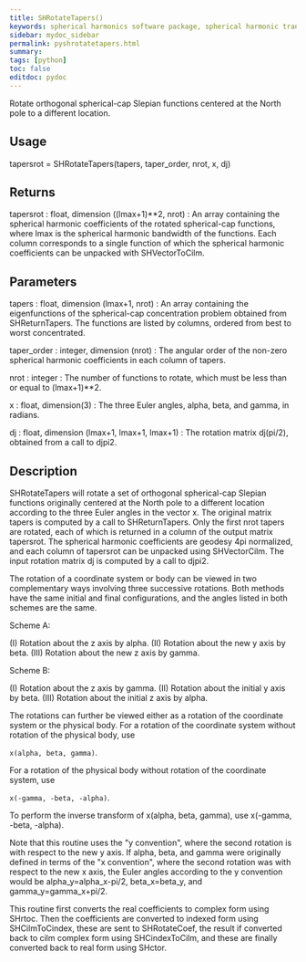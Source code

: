 ```yaml
---
title: SHRotateTapers()
keywords: spherical harmonics software package, spherical harmonic transform, legendre functions, multitaper spectral analysis, Python, gravity, magnetic field
sidebar: mydoc_sidebar
permalink: pyshrotatetapers.html
summary:
tags: [python]
toc: false
editdoc: pydoc
---
```


Rotate orthogonal spherical-cap Slepian functions centered at the North pole to a different location.

## Usage

tapersrot = SHRotateTapers(tapers, taper_order, nrot, x, dj)

## Returns

tapersrot : float, dimension ((lmax+1)\*\*2, nrot)
:   An array containing the spherical harmonic coefficients of the rotated spherical-cap functions, where lmax is the spherical harmonic bandwidth of the functions. Each column corresponds to a single function of which the spherical harmonic coefficients can be unpacked with SHVectorToCilm.

## Parameters

tapers : float, dimension (lmax+1, nrot)
:   An array containing the eigenfunctions of the spherical-cap concentration problem obtained from SHReturnTapers. The functions are listed by columns, ordered from best to worst concentrated.

taper_order : integer, dimension (nrot)
:   The angular order of the non-zero spherical harmonic coefficients in each column of tapers.

nrot : integer
:   The number of functions to rotate, which must be less than or equal to (lmax+1)\*\*2.

x : float, dimension(3)
:   The three Euler angles, alpha, beta, and gamma, in radians.

dj : float, dimension (lmax+1, lmax+1, lmax+1)
:   The rotation matrix dj(pi/2), obtained from a call to djpi2.

## Description

SHRotateTapers will rotate a set of orthogonal spherical-cap Slepian functions originally centered at the North pole to a different location according to the three Euler angles in the vector x. The original matrix tapers is computed by a call to SHReturnTapers. Only the first nrot tapers are rotated, each of which is returned in a column of the output matrix tapersrot. The spherical harmonic coefficients are geodesy 4pi normalized, and each column of tapersrot can be unpacked using SHVectorCilm. The input rotation matrix dj is computed by a call to djpi2.

The rotation of a coordinate system or body can be viewed in two complementary ways involving three successive rotations. Both methods have the same initial and final configurations, and the angles listed in both schemes are the same.

Scheme A:

(I) Rotation about the z axis by alpha.
(II) Rotation about the new y axis by beta.
(III) Rotation about the new z axis by gamma.

Scheme B:

(I) Rotation about the z axis by gamma.
(II) Rotation about the initial y axis by beta.
(III) Rotation about the initial z axis by alpha.

The rotations can further be viewed either as a rotation of the coordinate system or the physical body. For a rotation of the coordinate system without rotation of the physical body, use 

`x(alpha, beta, gamma)`.

For a rotation of the physical body without rotation of the coordinate system, use 

`x(-gamma, -beta, -alpha)`.

To perform the inverse transform of x(alpha, beta, gamma), use x(-gamma, -beta, -alpha).

Note that this routine uses the "y convention", where the second rotation is with respect to the new y axis. If alpha, beta, and gamma were originally defined in terms of the "x convention", where the second rotation was with respect to the new x axis, the Euler angles according to the y convention would be alpha_y=alpha_x-pi/2, beta_x=beta_y, and gamma_y=gamma_x+pi/2.

This routine first converts the real coefficients to complex form using SHrtoc. Then the coefficients are converted to indexed form using SHCilmToCindex, these are sent to SHRotateCoef, the result if converted back to cilm complex form using SHCindexToCilm, and these are finally converted back to real form using SHctor.
